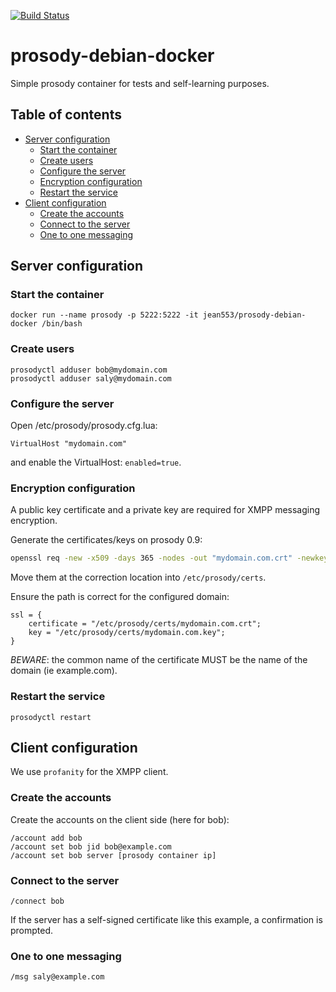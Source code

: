 [![Build Status](https://travis-ci.org/jean553/prosody-debian-docker.svg?branch=master)](https://travis-ci.org/jean553/prosody-debian-docker)

# prosody-debian-docker

Simple prosody container for tests and self-learning purposes.

## Table of contents
 - [Server configuration](#server-configuration)
    * [Start the container](#start-the-container)
    * [Create users](#create-users)
    * [Configure the server](#configure-the-server)
    * [Encryption configuration](#encryption-configuration)
    * [Restart the service](#restart-the-service)
 - [Client configuration](#client-configuration)
    * [Create the accounts](#create-the-accounts)
    * [Connect to the server](#connect-to-the-server)
    * [One to one messaging](#one-to-one-messaging)

## Server configuration

### Start the container

```
docker run --name prosody -p 5222:5222 -it jean553/prosody-debian-docker /bin/bash
```

### Create users

```
prosodyctl adduser bob@mydomain.com
prosodyctl adduser saly@mydomain.com
```

### Configure the server

Open /etc/prosody/prosody.cfg.lua:

```
VirtualHost "mydomain.com"
```

and enable the VirtualHost: `enabled=true`.

### Encryption configuration

A public key certificate and a private key are required for XMPP messaging encryption.

Generate the certificates/keys on prosody 0.9:

```bash
openssl req -new -x509 -days 365 -nodes -out "mydomain.com.crt" -newkey rsa:2048 -keyout "mydomain.com.key"
```

Move them at the correction location into `/etc/prosody/certs`.

Ensure the path is correct for the configured domain:

```
ssl = {
    certificate = "/etc/prosody/certs/mydomain.com.crt";
    key = "/etc/prosody/certs/mydomain.com.key";
}
```

*BEWARE*: the common name of the certificate MUST be the name of the domain (ie example.com).

### Restart the service

```
prosodyctl restart
```

## Client configuration

We use `profanity` for the XMPP client.

### Create the accounts

Create the accounts on the client side (here for bob):

```
/account add bob
/account set bob jid bob@example.com
/account set bob server [prosody container ip]
```

### Connect to the server

```
/connect bob
```

If the server has a self-signed certificate like this example, a confirmation is prompted.

### One to one messaging

```
/msg saly@example.com
```
